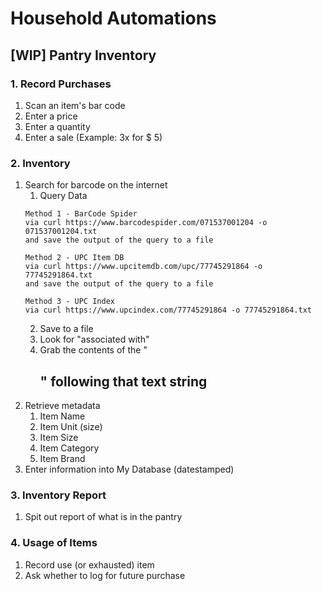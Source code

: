 # Household Automations

## [WIP] Pantry Inventory

### 1. Record Purchases
1. Scan an item's bar code
2. Enter a price
3. Enter a quantity
4. Enter a sale (Example: 3x for $ 5)

### 2. Inventory
1. Search for barcode on the internet
   1. Query Data
   ```
   Method 1 - BarCode Spider   
   via curl https://www.barcodespider.com/071537001204 -o 071537001204.txt
   and save the output of the query to a file
   
   Method 2 - UPC Item DB 
   via curl https://www.upcitemdb.com/upc/77745291864 -o 77745291864.txt   
   and save the output of the query to a file
   
   Method 3 - UPC Index
   via curl https://www.upcindex.com/77745291864 -o 77745291864.txt    
   ```
   2. Save to a file
   3. Look for "associated with"
   4. Grab the contents of the "<h2>" following that text string
2. Retrieve metadata
   1. Item Name
   2. Item Unit (size)
   3. Item Size
   4. Item Category
   5. Item Brand
3. Enter information into My Database (datestamped)

### 3. Inventory Report
1. Spit out report of what is in the pantry

### 4. Usage of Items
1. Record use (or exhausted) item
2. Ask whether to log for future purchase